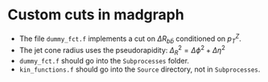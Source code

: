# Custom cuts in madgraph

* The file ``dummy_fct.f`` implements a cut on $\Delta R_{b\bar{b}}$ conditioned on $p_T^Z$. 
* The jet cone radius uses the pseudorapidity: $\Delta_R^2 = \Delta\phi^2 + \Delta\eta^2$
* ``dummy_fct.f`` should go into the ``Subprocesses`` folder.
* ``kin_functions.f`` should go into the ``Source`` directory, not in ``Subprocesses``.

